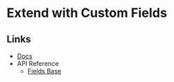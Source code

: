 # Extend with Custom Fields

## Links

- [Docs](https://puckeditor.com/docs/extending-puck/custom-fields)
- API Reference
  - [Fields Base](https://puckeditor.com/docs/api-reference/fields/base)
